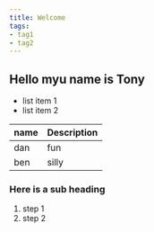 ```yaml
---
title: Welcome
tags:
- tag1
- tag2
---
```


## Hello myu name is Tony

* list item 1
* list item 2

name | Description
-----|------------
dan  | fun
ben  | silly

### Here is a sub heading

1. step 1
1. step 2
